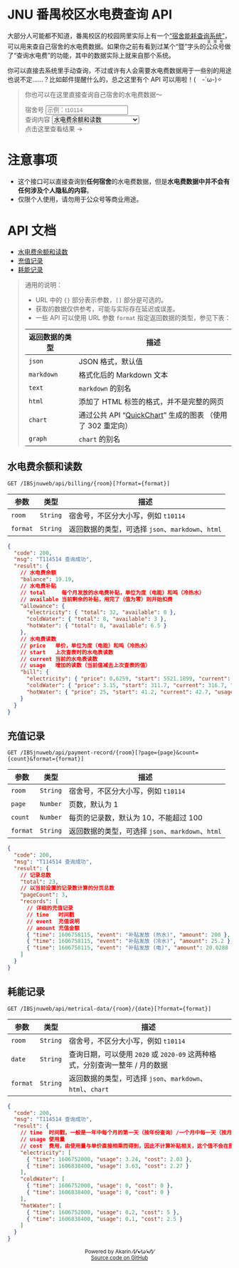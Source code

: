 # JNU 番禺校区水电费查询 API

大部分人可能都不知道，番禺校区的校园网里实际上有一个[“宿舍能耗查询系统”](http://10.136.2.5/IBSjnuweb/)，可以用来查自己宿舍的水电费数据。如果你之前有看到过某个“暨”字头的<ruby>公众号<rt>营销号</rt></ruby>做了“查询水电费”的功能，其中的数据实际上就来自那个系统。

你可以直接去系统里手动查询，不过或许有人会需要水电费数据用于一些别的用途也说不定……？比如邮件提醒什么的，总之这里有个 API 可以用啦！(　-\`ω-)✧

> 你也可以在这里直接查询自己宿舍的水电费数据～
>
> <div>
>   宿舍号
>   <input id="room" type="text" placeholder="示例：t10114">
> </div>
> <div>
>   查询内容
>   <select id="type">
>     <option value="0">水电费余额和读数</option>
>     <option value="1">最近的充值记录</option>
>     <option value="2">当前月份的耗能记录</option>
>     <option value="3">当前年份的耗能记录</option>
>     <option value="4">当前月份的耗能记录（图表）</option>
>     <option value="5">当前年份的耗能记录（图表）</option>
>   </select>
> </div>
> <div>
>   点击这里查看结果 -> <a id="query" target="_blank" rel="noopener noreferrer"></a>
> </div>

# 注意事项

* 这个接口可以直接查询到**任何宿舍**的水电费数据，但是**水电费数据中并不会有任何涉及个人隐私的内容**。
* 仅限个人使用，请勿用于公众号等商业用途。

# API 文档

* [水电费余额和读数](#水电费余额和读数)
* [充值记录](#充值记录)
* [耗能记录](#耗能记录)

> 通用的说明：
> * URL 中的 `{}` 部分表示参数，`[]` 部分是可选的。
> * 获取的数据仅供参考，可能与实际存在延迟或误差。
> * 一些 API 可以使用 URL 参数 `format` 指定返回数据的类型，参见下表：
>
> | 返回数据的类型 | 描述 |
> | - | - |
> | `json` | JSON 格式，默认值 |
> | `markdown` | 格式化后的 Markdown 文本 |
> | `text` | `markdown` 的别名 |
> | `html` | 添加了 HTML 标签的格式，并不是完整的网页 |
> | `chart` | 通过公共 API “[QuickChart](https://quickchart.io/)” 生成的图表 （使用了 302 重定向） |
> | `graph` | `chart` 的别名 |

## 水电费余额和读数

`GET /IBSjnuweb/api/billing/{room}[?format={format}]`

| 参数 | 类型 | 描述 |
| - | - | - |
| `room` | `String` | 宿舍号，不区分大小写，例如 `t10114` |
| `format` | `String` | 返回数据的类型，可选择 `json`、`markdown`、`html` |

```json
{
  "code": 200,
  "msg": "T114514 查询成功",
  "result": {
    // 水电费余额
    "balance": 19.19,
    // 水电费补贴
    // total     每个月发放的水电费补贴，单位为度（电能）和吨（冷热水）
    // available 当前剩余的补贴，用完了（值为零）则开始扣费
    "allowance": {
      "electricity": { "total": 32, "available": 0 },
      "coldWater": { "total": 8, "available": 3 },
      "hotWater": { "total": 8, "available": 6.5 }
    },
    // 水电费读数
    // price   单价，单位为度（电能）和吨（冷热水）
    // start   上次查表时的水电表读数
    // current 当前的水电表读数
    // usage   增加的读数（当前值减去上次查表的值）
    "bill": {
      "electricity": { "price": 0.6259, "start": 5521.1899, "current": 5670.3599, "usage": 149.17 },
      "coldWater": { "price": 3.15, "start": 311.7, "current": 316.7, "usage": 5 },
      "hotWater": { "price": 25, "start": 41.2, "current": 42.7, "usage": 1.5 }
    }
  }
}
```

## 充值记录

`GET /IBSjnuweb/api/payment-record/{room}[?page={page}&count={count}&format={format}]`

| 参数 | 类型 | 描述 |
| - | - | - |
| `room` | `String` | 宿舍号，不区分大小写，例如 `t10114` |
| `page` | `Number` | 页数，默认为 1 |
| `count` | `Number` | 每页的记录数，默认为 10，不能超过 100 |
| `format` | `String` | 返回数据的类型，可选择 `json`、`markdown`、`html` |

```json
{
  "code": 200,
  "msg": "T114514 查询成功",
  "result": {
    // 记录总数
    "total": 23,
    // 以当前设置的记录数计算的分页总数
    "pageCount": 3,
    "records": [
      // 详细的充值记录
      // time   时间戳
      // event  充值说明
      // amount 充值金额
      { "time": 1606758115, "event": "补贴发放 (热水)", "amount": 200 },
      { "time": 1606758115, "event": "补贴发放 (冷水)", "amount": 25.2 },
      { "time": 1606758115, "event": "补贴发放 (电)", "amount": 20.0288 }
    ]
  }
}
```

## 耗能记录

`GET /IBSjnuweb/api/metrical-data/{room}/{date}[?format={format}]`

| 参数 | 类型 | 描述 |
| - | - | - |
| `room` | `String` | 宿舍号，不区分大小写，例如 `t10114` |
| `date` | `String` | 查询日期，可以使用 `2020` 或 `2020-09` 这两种格式，分别查询一整年 / 月的数据 |
| `format` | `String` | 返回数据的类型，可选择 `json`、`markdown`、`html`、`chart` |

```json
{
  "code": 200,
  "msg": "T114514 查询成功",
  "result": {
    // time  时间戳，一般是一年中每个月的第一天（按年份查询）/一个月中每一天（按月份查询）的零点
    // usage 使用量
    // cost  费用，由使用量与单价直接相乘而得到，因此不计算补贴相关，这个值不会在图表中显示
    "electricity": [
      { "time": 1606752000, "usage": 3.24, "cost": 2.03 },
      { "time": 1606838400, "usage": 3.63, "cost": 2.27 }
    ],
    "coldWater": [
      { "time": 1606752000, "usage": 0, "cost": 0 },
      { "time": 1606838400, "usage": 0, "cost": 0 }
    ],
    "hotWater": [
      { "time": 1606752000, "usage": 0.2, "cost": 5 },
      { "time": 1606838400, "usage": 0.1, "cost": 2.5 }
    ]
  }
}
```

<p style="text-align:center">
    <small>Powered by Akarin ⁄(⁄⁄•⁄ω⁄•⁄⁄)⁄</small>
    <br>
    <small style="display:none">Commit: <abbr id="version">...</abbr></small>
    <br style="display:none">
    <small><a href="https://github.com/TransparentLC/IBSjnuweb" target="_blank">Source code on GitHub</a></small>
</p>

<script src="app.js"></script>